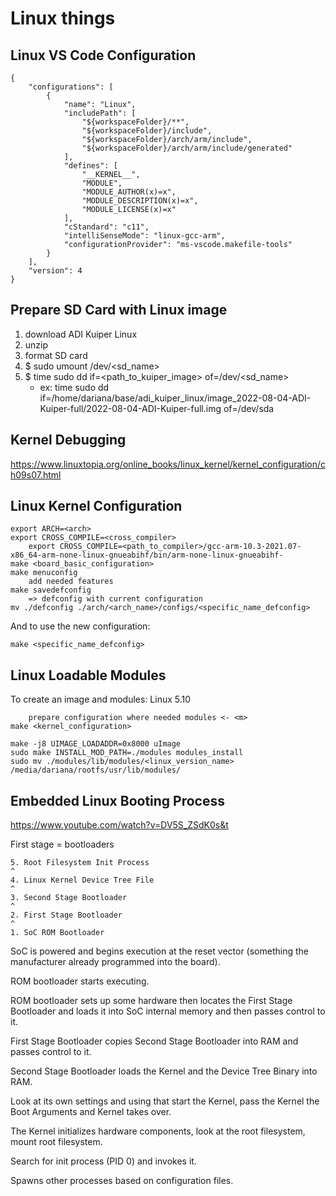 # Linux things

## Linux VS Code Configuration

```
{
    "configurations": [
        {
            "name": "Linux",
            "includePath": [
                "${workspaceFolder}/**",
                "${workspaceFolder}/include",
                "${workspaceFolder}/arch/arm/include",
                "${workspaceFolder}/arch/arm/include/generated"
            ],
            "defines": [
                "__KERNEL__",
                "MODULE",
                "MODULE_AUTHOR(x)=x",
                "MODULE_DESCRIPTION(x)=x",
                "MODULE_LICENSE(x)=x"
            ],
            "cStandard": "c11",
            "intelliSenseMode": "linux-gcc-arm",
            "configurationProvider": "ms-vscode.makefile-tools"
        }
    ],
    "version": 4
}
```

## Prepare SD Card with Linux image

1. download ADI Kuiper Linux
2. unzip
3. format SD card
4. $ sudo umount /dev/<sd_name>
5. $ time sudo dd if=<path_to_kuiper_image> of=/dev/<sd_name>
	- ex: time sudo dd if=/home/dariana/base/adi_kuiper_linux/image_2022-08-04-ADI-Kuiper-full/2022-08-04-ADI-Kuiper-full.img of=/dev/sda

## Kernel Debugging

https://www.linuxtopia.org/online_books/linux_kernel/kernel_configuration/ch09s07.html

## Linux Kernel Configuration

```
export ARCH=<arch>
export CROSS_COMPILE=<cross_compiler>
    export CROSS_COMPILE=<path_to_compiler>/gcc-arm-10.3-2021.07-x86_64-arm-none-linux-gnueabihf/bin/arm-none-linux-gnueabihf-
make <board_basic_configuration>
make menuconfig
	add needed features
make savedefconfig
	=> defconfig with current configuration
mv ./defconfig ./arch/<arch_name>/configs/<specific_name_defconfig>
```

And to use the new configuration:
```
make <specific_name_defconfig>
```

## Linux Loadable Modules

To create an image and modules:
Linux 5.10

```
	prepare configuration where needed modules <- <m>
make <kernel_configuration>

make -j8 UIMAGE_LOADADDR=0x8000 uImage
sudo make INSTALL_MOD_PATH=./modules modules_install
sudo mv ./modules/lib/modules/<linux_version_name> /media/dariana/rootfs/usr/lib/modules/
```

## Embedded Linux Booting Process

https://www.youtube.com/watch?v=DV5S_ZSdK0s&t

First stage = bootloaders

	5. Root Filesystem Init Process
	^
	4. Linux Kernel Device Tree File
	^
	3. Second Stage Bootloader
	^
	2. First Stage Bootloader
	^
	1. SoC ROM Bootloader

SoC is powered and begins execution at the reset vector (something the
manufacturer already programmed into the board).

ROM bootloader starts executing.

ROM bootloader sets up some hardware then locates the First Stage Bootloader and
loads it into SoC internal memory and then passes control to it.

First Stage Bootloader copies Second Stage Bootloader into RAM and passes control
to it.

Second Stage Bootloader loads the Kernel and the Device Tree Binary into RAM.

Look at its own settings and using that start the Kernel, pass the Kernel the
Boot Arguments and Kernel takes over.

The Kernel initializes hardware components, look at the root filesystem, mount
root filesystem.

Search for init process (PID 0) and invokes it.

Spawns other processes based on configuration files.